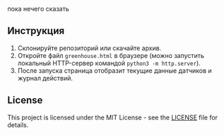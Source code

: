 пока нечего сказать

## Инструкция
1. Склонируйте репозиторий или скачайте архив.
2. Откройте файл `greenhouse.html` в браузере (можно запустить локальный HTTP-сервер командой `python3 -m http.server`).
3. После запуска страница отобразит текущие данные датчиков и журнал действий.

## License
This project is licensed under the MIT License - see the [LICENSE](LICENSE) file
 for details.
